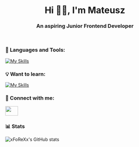 <h1 align="center">Hi 👋🏻, I'm Mateusz</h1>
<h3 align="center">An aspiring Junior Frontend Developer</h3>
&nbsp;

<h3 align="left">🧰 Languages and Tools:</h3>

[![My Skills](https://skillicons.dev/icons?i=html,css,sass,bootstrap,js,git,figma,vscode)](https://skillicons.dev)

<h3 align="left">💡 Want to learn:</h3>

[![My Skills](https://skillicons.dev/icons?i=tailwind,ts,react,nodejs)](https://skillicons.dev)

<h3 align="left">🔗 Connect with me:</h3>
<p align="left">
<a href="https://www.linkedin.com/in/mateusz-garbina-35387123b/" target="blank"><img align="center" src="https://raw.githubusercontent.com/rahuldkjain/github-profile-readme-generator/master/src/images/icons/Social/linked-in-alt.svg" alt="" height="30" width="40" /></a>
</p>

### 📊 Stats
![xFoReXx's GitHub stats](https://github-readme-stats.vercel.app/api?username=xFoReXx&show_icons=true&theme=dark&include_all_commits=true)


